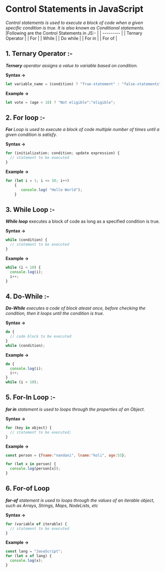 # Control Statements in JavaScript 
*Control  statements is used to execute a block of code when a given specific condition is true. It is also known as Conditional statements.*
|Following are the Control Statements in JS:- |
| --------- |
| Ternary Operator |
| For |
| While |
| Do while |
| For in |
| For of |

## 1. Ternary Operator :- 
***Ternary** operator assigns a value to variable based on condition.*

**Syntax ->**
```js script
let variable_name = (condition) ? "True-statement" : "false-statements";
```
**Example ->**
```js script
let vote = (age < 18) ? "Not eligible":"eligible";
```
## 2. For loop :- 
***For** Loop is used to execute a block of code multiple number of times until a given condition is satisfy.*

**Syntax ->**
```js script
for (initialization; condition; update expression) {
  // statement to be executed
}
```
**Example ->**
```js script
for (let i = 1; i <= 10; i++)
    {
       console.log( "Hello World");    
    }
```

## 3. While Loop :- 
***While loop*** executes a block of code as long as a specified condition is true.

**Syntax ->**
```js script 
while (condition) {
  // statement to be executed
}
```
**Example ->**
```js script
while (i < 10) {
  console.log(i);
  i++;
}
```
## 4. Do-While :- 
***Do-While** executes a code of block ateast once, before checking the condition, then it loops until the condition is true.*

**Syntax ->**
```js script
do {
  // code block to be executed
}
while (condition);
```
**Example ->**
```js script
do {
  console.log(i);
  i++;
}
while (i < 10);
```

## 5. For-In Loop :- 
***for in** statement is used to loops through the properties of an Object.*

**Syntax ->**
```js script
for (key in object) {
  // statement to be executed;
}
```
**Example ->**
```js script
const person = {fname:"nandani", lname:"koli", age:55};

for (let x in person) {
  console.log(person[x]);
}
```
## 6. For-of Loop
***for-of** statement is used to loops through the values of an iterable object, such as Arrays, Strings, Maps, NodeLists, etc*

**Syntax ->**
```js script
for (variable of iterable) {
  // statement to be executed
}
```
**Example ->**
```js script
const lang = "JavaScript";
for (let x of lang) {
  console.log(x);
}


